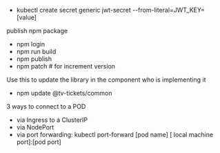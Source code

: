 - kubectl create secret generic jwt-secret --from-literal=JWT_KEY=[value]

publish npm package

- npm login
- npm run build
- npm publish
- npm patch # for increment version

Use this to update the library in the component who is implementing it
- npm update @tv-tickets/common

3 ways to connect to a POD
- via Ingress to a ClusterIP
- via NodePort
- via port forwarding: kubectl port-forward [pod name] [ local machine port]:[pod port]